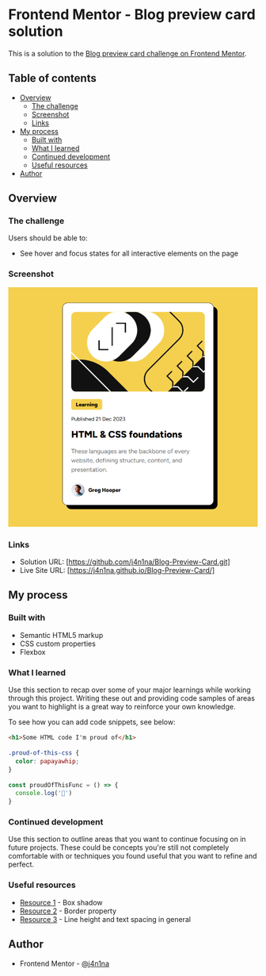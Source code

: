 # Frontend Mentor - Blog preview card solution

This is a solution to the [Blog preview card challenge on Frontend Mentor](https://www.frontendmentor.io/challenges/blog-preview-card-ckPaj01IcS). 

## Table of contents

- [Overview](#overview)
  - [The challenge](#the-challenge)
  - [Screenshot](#screenshot)
  - [Links](#links)
- [My process](#my-process)
  - [Built with](#built-with)
  - [What I learned](#what-i-learned)
  - [Continued development](#continued-development)
  - [Useful resources](#useful-resources)
- [Author](#author)



## Overview

### The challenge

Users should be able to:

- See hover and focus states for all interactive elements on the page

### Screenshot

![](./assets/images/Screenshot%20Blog-preview-card.png)


### Links

- Solution URL: [https://github.com/j4n1na/Blog-Preview-Card.git]
- Live Site URL: [https://j4n1na.github.io/Blog-Preview-Card/]

## My process

### Built with

- Semantic HTML5 markup
- CSS custom properties
- Flexbox

### What I learned

Use this section to recap over some of your major learnings while working through this project. Writing these out and providing code samples of areas you want to highlight is a great way to reinforce your own knowledge.

To see how you can add code snippets, see below:

```html
<h1>Some HTML code I'm proud of</h1>
```
```css
.proud-of-this-css {
  color: papayawhip;
}
```
```js
const proudOfThisFunc = () => {
  console.log('🎉')
}
```




### Continued development

Use this section to outline areas that you want to continue focusing on in future projects. These could be concepts you're still not completely comfortable with or techniques you found useful that you want to refine and perfect.


### Useful resources

- [Resource 1](https://www.w3schools.com/css/css3_shadows_box.asp) - Box shadow
- [Resource 2](https://www.w3schools.com/cssref/pr_border.php) - Border property
- [Resource 3](https://www.w3schools.com/css/css_text_spacing.asp) - Line height and text spacing in general


## Author

- Frontend Mentor - [@j4n1na](https://www.frontendmentor.io/profile/j4n1na)
